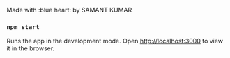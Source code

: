 Made with :blue heart: by SAMANT KUMAR

### `npm start`

Runs the app in the development mode.
Open [http://localhost:3000](http://localhost:3000) to view it in the browser.